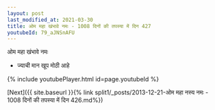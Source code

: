 ```yaml
---
layout: post
last_modified_at: 2021-03-30
title: ओम महा खंभावे नमः - 1008 दिनों की तपस्या में दिन 427
youtubeId: 79_aJNSnAFU
---
```

 
 
 ओम महा खंभावे नमः  
 
 -  ज्याची मान खूप मोठी आहे 
 
  
 
  
 
 
 
 
 
 


{% include youtubePlayer.html id=page.youtubeId %}
 
[Next]({{ site.baseurl }}{% link  split1/_posts/2013-12-21-ओम महा नस्य नमः - 1008 दिनों की तपस्या में दिन 426.md%})
 
